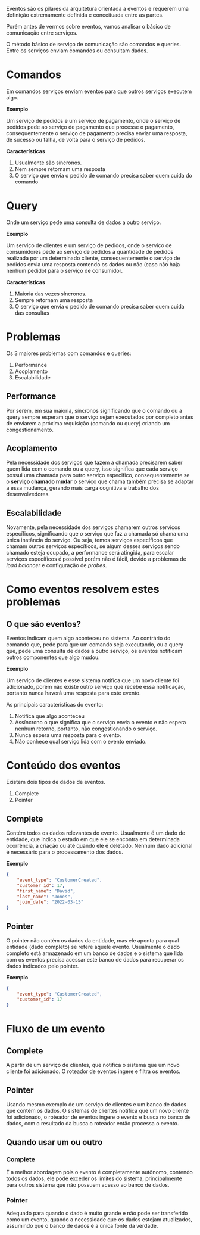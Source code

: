 Eventos são os pilares da arquitetura orientada a eventos e requerem uma definição extremamente definida e conceituada entre as partes. 

Porém antes de vermos sobre eventos, vamos analisar o básico de comunicação entre serviços. 

O método básico de serviço de comunicação são comandos e queries. Entre os serviços enviam comandos ou consultam dados. 

# Comandos

Em comandos serviços enviam eventos para que outros serviços executem algo.

**Exemplo** 

Um serviço de pedidos e um serviço de pagamento, onde o serviço de pedidos pede ao serviço de pagamento que processe o pagamento, consequentemente o serviço de pagamento precisa enviar uma resposta, de sucesso ou falha, de volta para o serviço de pedidos. 

**Características**
1. Usualmente são síncronos.
2. Nem sempre retornam uma resposta
3. O serviço que envia o pedido de comando precisa saber quem cuida do comando

# Query

Onde um serviço pede uma consulta de dados a outro serviço.  

**Exemplo**

Um serviço de clientes e um serviço de pedidos, onde o serviço de consumidores pede ao serviço de pedidos a quantidade de pedidos realizada por um determinado cliente, consequentemente o serviço de pedidos envia uma resposta contendo os dados ou não (caso não haja nenhum pedido) para o serviço de consumidor. 

**Características**
1. Maioria das vezes síncronos.
2. Sempre retornam uma resposta
3. O serviço que envia o pedido de comando precisa saber quem cuida das consultas

# Problemas

Os 3 maiores problemas com comandos e queries:

1. Performance
2. Acoplamento
3. Escalabilidade

## Performance

Por serem, em sua maioria, síncronos significando que o comando ou a query sempre esperam que o serviço sejam executados por completo antes de enviarem a próxima requisição (comando ou query) criando um congestionamento. 

## Acoplamento

Pela necessidade dos serviços que fazem a chamada precisarem saber quem lida com o comando ou a query, isso significa que cada serviço possui uma chamada para outro serviço especifico, consequentemente se o **serviço chamado mudar** o serviço que chama também precisa se adaptar a essa mudança, gerando mais carga cognitiva e trabalho dos desenvolvedores. 

## Escalabilidade

Novamente, pela necessidade dos serviços chamarem outros serviços específicos, significando que o serviço que faz a chamada só chama uma única instância do serviço. Ou seja, temos serviços específicos que chamam outros serviços específicos, se algum desses serviços sendo chamado esteja ocupado, a performance será atingida, para escalar serviços específicos é possível porém não é fácil, devido a problemas de _load balancer_ e configuração de _probes_.

# Como eventos resolvem estes problemas

## O que são eventos?

Eventos indicam quem algo aconteceu no sistema. Ao contrário do comando que, pede para que um comando seja executando, ou a query que, pede uma consulta de dados a outro serviço, os eventos notificam outros componentes que algo mudou. 

**Exemplo**

Um serviço de clientes e esse sistema notifica que um novo cliente foi adicionado, porém não existe outro serviço que recebe essa notificação, portanto nunca haverá uma resposta para este evento. 

As principais características do evento:

1. Notifica que algo aconteceu
2. Assíncrono o que significa que o serviço envia o evento e não espera nenhum retorno, portanto, não congestionando o serviço.
3. Nunca espera uma resposta para o evento.
4. Não conhece qual serviço lida com o evento enviado. 


# Conteúdo dos eventos

Existem dois tipos de dados de eventos. 

1. Complete
2. Pointer

## Complete

Contém todos os dados relevantes do evento. Usualmente é um dado de entidade, que indica o estado em que ele se encontra em determinada ocorrência, a criação ou até quando ele é deletado. Nenhum dado adicional é necessário para o processamento dos dados. 

**Exemplo**

```json
{
	"event_type": "CustomerCreated",
	"customer_id": 17,
	"first_name": "David",
	"last_name": "Jones",
	"join_date": "2022-03-15"
}
```

## Pointer

O pointer não contém os dados da entidade, mas ele aponta para qual entidade (dado completo) se refere aquele evento. Usualmente o dado completo está armazenado em um banco de dados e o sistema que lida com os eventos precisa acessar este banco de dados para recuperar os dados indicados pelo pointer. 

**Exemplo**
```JSON
{
	"event_type": "CustomerCreated",
	"customer_id": 17
}
```

# Fluxo de um evento

## Complete

A partir de um serviço de clientes, que notifica o sistema que um novo cliente foi adicionado. O roteador de eventos ingere e filtra os eventos.

## Pointer

Usando mesmo exemplo de um serviço de clientes e um banco de dados que contém os dados. O sistemas de clientes notifica que um novo cliente foi adicionado, o roteador de eventos ingere o evento e busca no banco de dados, com o resultado da busca o roteador então processa o evento.

## Quando usar um ou outro

### Complete

É a melhor abordagem pois o evento é completamente autônomo, contendo todos os dados, ele pode exceder os limites do sistema, principalmente para outros sistema que não possuem acesso ao banco de dados. 

### Pointer

Adequado para quando o dado é muito grande e não pode ser transferido como um evento, quando a necessidade que os dados estejam atualizados, assumindo que o banco de dados é a única fonte da verdade. 
